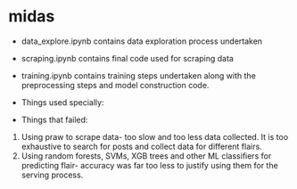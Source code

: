 # midas

* data_explore.ipynb contains data exploration process undertaken
* scraping.ipynb contains final code used for scraping data
* training.ipynb contains training steps undertaken along with the preprocessing steps and model construction code.
* Things used specially: 

* Things that failed:
1. Using praw to scrape data- too slow and too less data collected. It is too exhaustive to search for posts and collect data for different flairs.
2. Using random forests, SVMs, XGB trees and other ML classifiers for predicting flair- accuracy was far too less to justify using them for the serving process.
